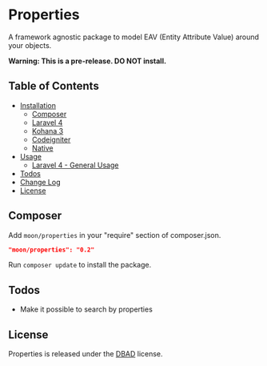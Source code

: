 # Properties
A framework agnostic package to model EAV (Entity Attribute Value) around your objects.

**Warning: This is a pre-release. DO NOT install.**
## Table of Contents

- <a href="#installation">Installation</a>
    - <a href="#composer">Composer</a>
    - <a href="docs/laravel4-installation.md">Laravel 4</a>
    - <a href="#kohana">Kohana 3</a>
    - <a href="#codeigniter">Codeigniter</a>
    - <a href="#">Native</a>
- <a href="#usage">Usage</a>
	- <a href="docs/laravel4-usage.md">Laravel 4 - General Usage</a>
- <a href="#todos">Todos</a>
- <a href="changelog.md">Change Log</a>
- <a href="#license">License</a>

## Composer

Add `moon/properties` in your "require" section of composer.json.

```json
"moon/properties": "0.2"
```

Run `composer update` to install the package.

## Todos

* Make it possible to search by properties

## License

Properties is released under the [DBAD](http://www.dbad-license.org) license.